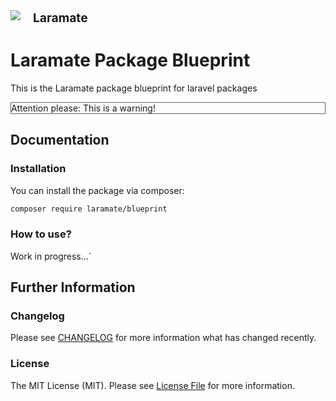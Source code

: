 <style type="text/css">
    .alert {
        border: 1px solid #666;
    }
</style>

<div style="display: flex">
    <img src="https://avatars2.githubusercontent.com/u/45978330?s=100&v=4">
    <strong style="font-size: 1.2rem; margin-left: 20px;">Laramate</strong>
</div>

Laramate Package Blueprint
===================================================================================================

This is the Laramate package blueprint for laravel packages 

<div class="alert alert-warning" role="alert">    
    Attention please: This is a warning!
</div>


Documentation
-------------------------------------------------------------------------------

### Installation
You can install the package via composer:

```bash
composer require laramate/blueprint
```

### How to use?
Work in progress...`


Further Information
-------------------------------------------------------------------------------

### Changelog
Please see [CHANGELOG](CHANGELOG.md) for more information what has changed recently.

### License
The MIT License (MIT). Please see [License File](LICENSE.md) for more information.
 

<!-- Laramate Links -->
[Laramate Website]: http://www.laramate.de 
[Laramate Github]: https://github.com/Laramate
